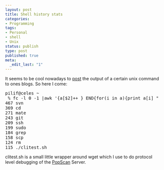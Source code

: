 ```yaml
---
layout: post
title: Shell history stats
categories:
- Programming
tags:
- Personal
- shell
- Unix
status: publish
type: post
published: true
meta:
  _edit_last: "1"
---
```

It seems to be cool nowadays to <a href="http://jimmac.musichall.cz/log/?p=427">post</a> the output of a certain unix command to ones blogs. So here I come:
<pre class="code">pilif@celes ~
 % fc -l 0 -1 |awk '{a[$2]++ } END{for(i in a){print a[i] " " i}}'|sort -rn|head
467 svn
369 cd
271 mate
243 git
209 ssh
199 sudo
184 grep
158 scp
124 rm
115 ./clitest.sh</pre>
clitest.sh is a small little wrapper around wget which I use to do protocol level debugging of the <a href="http://www.popscan.ch">PopScan</a> Server.

